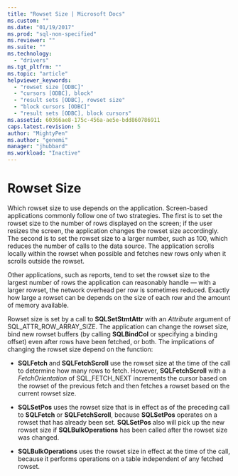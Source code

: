 ```yaml
---
title: "Rowset Size | Microsoft Docs"
ms.custom: ""
ms.date: "01/19/2017"
ms.prod: "sql-non-specified"
ms.reviewer: ""
ms.suite: ""
ms.technology: 
  - "drivers"
ms.tgt_pltfrm: ""
ms.topic: "article"
helpviewer_keywords: 
  - "rowset size [ODBC]"
  - "cursors [ODBC], block"
  - "result sets [ODBC], rowset size"
  - "block cursors [ODBC]"
  - "result sets [ODBC], block cursors"
ms.assetid: 60366ae8-175c-456a-ae5e-bdd860786911
caps.latest.revision: 5
author: "MightyPen"
ms.author: "genemi"
manager: "jhubbard"
ms.workload: "Inactive"
---
```

# Rowset Size
Which rowset size to use depends on the application. Screen-based applications commonly follow one of two strategies. The first is to set the rowset size to the number of rows displayed on the screen; if the user resizes the screen, the application changes the rowset size accordingly. The second is to set the rowset size to a larger number, such as 100, which reduces the number of calls to the data source. The application scrolls locally within the rowset when possible and fetches new rows only when it scrolls outside the rowset.  
  
 Other applications, such as reports, tend to set the rowset size to the largest number of rows the application can reasonably handle — with a larger rowset, the network overhead per row is sometimes reduced. Exactly how large a rowset can be depends on the size of each row and the amount of memory available.  
  
 Rowset size is set by a call to **SQLSetStmtAttr** with an *Attribute* argument of SQL_ATTR_ROW_ARRAY_SIZE. The application can change the rowset size, bind new rowset buffers (by calling **SQLBindCol** or specifying a binding offset) even after rows have been fetched, or both. The implications of changing the rowset size depend on the function:  
  
-   **SQLFetch** and **SQLFetchScroll** use the rowset size at the time of the call to determine how many rows to fetch. However, **SQLFetchScroll** with a *FetchOrientation* of SQL_FETCH_NEXT increments the cursor based on the rowset of the previous fetch and then fetches a rowset based on the current rowset size.  
  
-   **SQLSetPos** uses the rowset size that is in effect as of the preceding call to **SQLFetch** or **SQLFetchScroll**, because **SQLSetPos** operates on a rowset that has already been set. **SQLSetPos** also will pick up the new rowset size if **SQLBulkOperations** has been called after the rowset size was changed.  
  
-   **SQLBulkOperations** uses the rowset size in effect at the time of the call, because it performs operations on a table independent of any fetched rowset.
